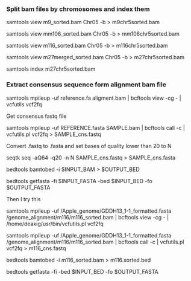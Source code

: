 
### Split bam files by chromosomes and index them

samtools view m9_sorted.bam Chr05 -b > m9chr5sorted.bam

samtools view mm106_sorted.bam Chr05 -b > mm106chr5sorted.bam

samtools view m116_sorted.bam Chr05 -b > m116chr5sorted.bam

samtools view m27merged_sorted.bam Chr05 -b > m27chr5sorted.bam

samtools index m27chr5sorted.bam

### Extract consensus sequence form alignment bam file

samtools mpileup -uf reference.fa aligment.bam | bcftools view -cg - | vcfutils vcf2fq

Get consensus fastq file

samtools mpileup -uf REFERENCE.fasta SAMPLE.bam | bcftools call -c | vcfutils.pl vcf2fq > SAMPLE_cns.fastq

Convert .fastq to .fasta and set bases of quality lower than 20 to N

seqtk seq -aQ64 -q20 -n N SAMPLE_cns.fastq > SAMPLE_cns.fasta

bedtools bamtobed -i $INPUT_BAM > $OUTPUT_BED

bedtools getfasta -fi $INPUT_FASTA -bed $INPUT_BED -fo $OUTPUT_FASTA

Then I try this

samtools mpileup -uf /Apple_genome/GDDH13_1-1_formatted.fasta /genome_alignment/m116/m116_sorted.bam | bcftools view -cg - | /home/deakig/usr/bin/vcfutils.pl vcf2fq

samtools mpileup -uf /Apple_genome/GDDH13_1-1_formatted.fasta /genome_alignment/m116/m116_sorted.bam | bcftools call -c | vcfutils.pl vcf2fq > m116_cns.fastq

bedtools bamtobed -i m116_sorted.bam > m116.sorted.bed

bedtools getfasta -fi  -bed $INPUT_BED -fo $OUTPUT_FASTA
